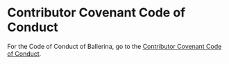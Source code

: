 # Contributor Covenant Code of Conduct

For the Code of Conduct of Ballerina, go to the [Contributor Covenant Code of Conduct](https://ballerina.io/code-of-conduct).